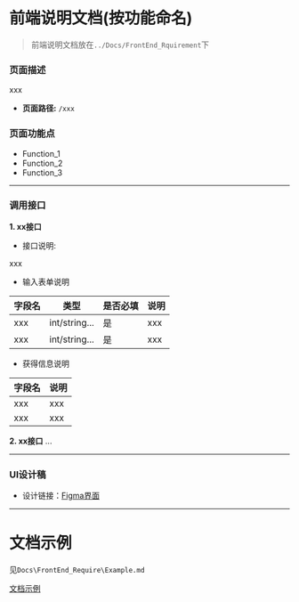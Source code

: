 # 前端说明文档(按功能命名)

> 前端说明文档放在`../Docs/FrontEnd_Rquirement`下

### 页面描述

xxx

- **页面路径:** `/xxx`

### 页面功能点

- Function_1
- Function_2
- Function_3

---

### 调用接口

**1. xx接口**

- 接口说明:

xxx

- 输入表单说明

| 字段名   | 类型   | 是否必填 | 说明       |
| -------- | ------ | -------- | ----- |
| xxx | int/string... | 是 | xxx |
| xxx | int/string... | 是 | xxx |

- 获得信息说明

| 字段名   | 说明   |
| -------- | ----- |
| xxx | xxx |
| xxx | xxx |

**2. xx接口**
...

---

### UI设计稿
- 设计链接：[Figma界面](https://xxxxxx)

---

# 文档示例

见`Docs\FrontEnd_Require\Example.md`

[文档示例](../Docs/FrontEnd_Require/Example.md)